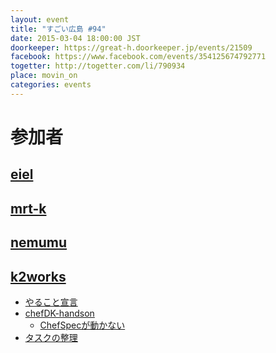 ```yaml
---
layout: event
title: "すごい広島 #94"
date: 2015-03-04 18:00:00 JST
doorkeeper: https://great-h.doorkeeper.jp/events/21509
facebook: https://www.facebook.com/events/354125674792771
togetter: http://togetter.com/li/790934
place: movin_on
categories: events
---
```


# 参加者


## [eiel](https://github.com/eiel)


## [mrt-k](https://github.com/mrt-k)


## [nemumu](https://github.com/nemumu)


## [k2works](https://github.com/k2works)
* [やること宣言](https://github.com/great-h/great-h.github.io/issues/1559)
* [chefDK-handson](https://github.com/k2works/chefDK-handson)
  * [ChefSpecが動かない](https://github.com/k2works/chefDK-handson/issues)
* [タスクの整理](https://huboard.com/parkmap-h/parkmap#/)
